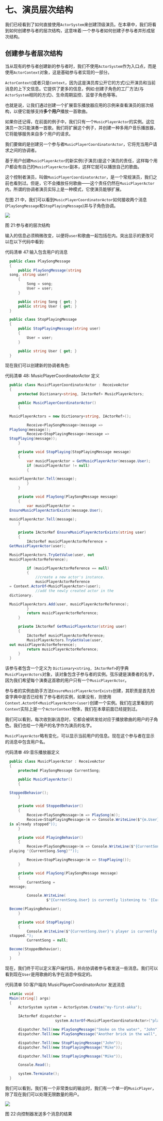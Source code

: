 # 七、演员层次结构

我们已经看到了如何直接使用`ActorSystem`来创建顶级演员。在本章中，我们将看到如何创建参与者的层次结构，这意味着:一个参与者如何创建子参与者并形成层次结构。

## 创建参与者层次结构

当从现有的参与者创建新的参与者时，我们不使用`ActorSystem`作为入口点，而是使用`ActorContext`对象，这是基础参与者实现的一部分。

`ActorContext`(或者只是`Context`，因为这是演员库公开它的方式)公开演员和当前消息的上下文信息。它提供了更多的信息，例如:创建子角色的工厂方法(与`ActorSystem`相同的方式)、生命周期监控、监督子角色等等。

也就是说，让我们通过创建一个扩展音乐播放器应用的示例来查看演员的层次结构，以便它能够支持**多个用户**播放一首歌曲。

如果你还记得，在前面的例子中，我们只有一个`MusicPlayerActor`的实例。这位演员一次只能演奏一首歌。我们将扩展这个例子，并创建一种多用户音乐播放器，它将能够服务来自多个用户的请求。

我们要做的是创建另一个参与者`MusicPlayerCoordinatorActor`，它将充当用户请求之间的协调者。

基于用户创建`MusicPlayerActor`的新实例(子演员)是这个演员的责任，这样每个用户都会有自己的`MusicPlayerActor`副本，这样它就可以播放自己的歌曲。

这个控制者演员，叫做`MusicPlayerCoordinatorActor`，是一个常规演员，我们之前也看到过。但是，它不会播放任何歌曲——这个责任仍然在`MusicPlayerActor`内。所谓的协调者演员实际上是一种模式，它使演员能够扩展。

在图 21 中，我们可以看到`MusicPlayerCoordinatorActor`如何接收两个消息(`PlaySongMessage`和`StopPlayingMessage`)并与子角色协调。

![](img/image025.png)

图 21:参与者的层次结构

输入的信息必须稍微改变，以便将`user`和歌曲一起包括在内。突出显示的更改可以在以下代码中看到:

代码清单 47:输入包含用户的消息

```cs
  public class PlaySongMessage
  {
      public PlaySongMessage(string
  song, string user)
      {
          Song = song;
          User = user;
      }

      public string Song { get; }
      public string User { get; }
  }

  public class StopPlayingMessage
  {
      public StopPlayingMessage(string user)
      {
          User = user;
      }

      public string User { get; }
  }

```

现在我们可以创建新的协调者角色:

代码清单 48: MusicPlayerCoordinatorActor 定义

```cs
  public class MusicPlayerCoordinatorActor : ReceiveActor
  {
      protected Dictionary<string, IActorRef> MusicPlayerActors;

      public MusicPlayerCoordinatorActor()
      {

  MusicPlayerActors = new Dictionary<string, IActorRef>();

          Receive<PlaySongMessage>(message =>
  PlaySong(message));
          Receive<StopPlayingMessage>(message =>
  StopPlaying(message));
      }

      private void StopPlaying(StopPlayingMessage message)
      {
          var musicPlayerActor = GetMusicPlayerActor(message.User);
          if (musicPlayerActor != null)
          {

  musicPlayerActor.Tell(message);
          }
      }

      private void PlaySong(PlaySongMessage message)
      {
          var musicPlayerActor =
  EnsureMusicPlayerActorExists(message.User);

  musicPlayerActor.Tell(message);
      }

      private IActorRef EnsureMusicPlayerActorExists(string user)
      {
          IActorRef musicPlayerActorReference =
  GetMusicPlayerActor(user);

  MusicPlayerActors.TryGetValue(user, out
  musicPlayerActorReference);

          if (musicPlayerActorReference == null)
          {
              //create a new actor's instance.
              musicPlayerActorReference
  = Context.ActorOf<MusicPlayerActor>(user);
              //add the newly created actor in the
  dictionary.

  MusicPlayerActors.Add(user, musicPlayerActorReference);
          }
          return musicPlayerActorReference;
      }

      private IActorRef GetMusicPlayerActor(string user)
      {
          IActorRef musicPlayerActorReference;
          MusicPlayerActors.TryGetValue(user,
  out musicPlayerActorReference);
          return musicPlayerActorReference;
      }
  }

```

该参与者包含一个定义为 `Dictionary<string, IActorRef>`的字典`MusicPlayerActors`对象，该对象包含子参与者的实例。弦乐键是演奏者的名字，因为我们希望每个演奏这首歌的用户只有一个`MusicPlayerActor`。

参与者的实例由助手方法`EnsureMusicPlayerActorExists`创建，其职责是首先检查字典中是否已经有了参与者的实例，如果没有，则使用`Context.ActorOf<MusicPlayerActor>(user)`创建一个实例。我们在这里看到的`Context`实际上是一个`ActorContext`物体，我们在本章前面已经提到过。

我们可以看到，每次收到新消息时，它都会被转发给对应于播放歌曲的用户的子角色。我们也给一个用户的名字作为演员的名字。

`MusicPlayerActor`略有变化，可以显示当前用户的信息。现在这个参与者在显示的消息中包含用户名。

代码清单 49:音乐播放器定义

```cs
  public class MusicPlayerActor : ReceiveActor
  {
      protected PlaySongMessage CurrentSong;

      public MusicPlayerActor()
      {

  StoppedBehavior();
      }

      private void StoppedBehavior()
      {
          Receive<PlaySongMessage>(m => PlaySong(m));
          Receive<StopPlayingMessage>(m => Console.WriteLine($"{m.User}'s player: Cannot stop, the actor
  is already stopped"));
      }

      private void PlayingBehavior()
      {
          Receive<PlaySongMessage>(m => Console.WriteLine($"{CurrentSong.User}'s player: Cannot play. Currently
  playing '{CurrentSong.Song}'"));

          Receive<StopPlayingMessage>(m => StopPlaying());
      }

      private void PlaySong(PlaySongMessage message)
      {
          CurrentSong =
  message;

          Console.WriteLine(
                   $"{CurrentSong.User} is currently listening to '{CurrentSong.Song}'");

  Become(PlayingBehavior);
      }

      private void StopPlaying()
      {
          Console.WriteLine($"{CurrentSong.User}'s player is currently
  stopped.");
          CurrentSong = null;

  Become(StoppedBehavior);
      }
  }

```

现在，我们终于可以定义客户端代码，并向协调者参与者发送一些消息。我们可以看到现在`User`是用歌曲的名字在消息中指定的。

代码清单 50:客户端向 MusicPlayerCoordinatorActor 发送消息

```cs
  static void
  Main(string[] args)
  {
      ActorSystem system = ActorSystem.Create("my-first-akka");

      IActorRef dispatcher = 
                       system.ActorOf<MusicPlayerCoordinatorActor>("player-coordinator");

      dispatcher.Tell(new PlaySongMessage("Smoke on the water", "John"));
      dispatcher.Tell(new PlaySongMessage("Another brick in the wall", "Mike"));

      dispatcher.Tell(new StopPlayingMessage("John"));
      dispatcher.Tell(new StopPlayingMessage("Mike"));

      dispatcher.Tell(new StopPlayingMessage("Mike"));

      Console.Read();

      system.Terminate();
  }

```

我们可以看到，我们有一个非常类似的输出时，我们有一个单一的`MusicPlayer`，除了现在我们可以处理无限数量的用户。

![](img/image026.png)

图 22:向控制器发送多个消息的结果